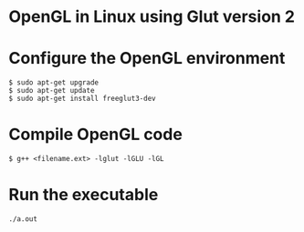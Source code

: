 # OpenGL in Linux using Glut version 2

# Configure the OpenGL environment
```
$ sudo apt-get upgrade
$ sudo apt-get update
$ sudo apt-get install freeglut3-dev
```

# Compile OpenGL code
```
$ g++ <filename.ext> -lglut -lGLU -lGL
```

# Run the executable
```
./a.out
```

